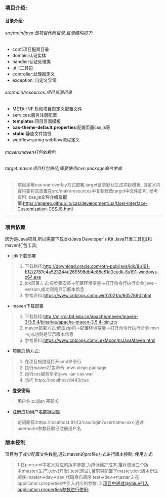 ### 项目介绍:

#### 目录介绍:
###### src/main/java:是项目代码目录,目录结构如下:
- conf:项目配置目录
- domain:认证实体
- handler:认证处理类
- util:工具包
- controller:处理器定义
- exception: 自定义异常
###### src/main/resources:项目资源目录
- META-INF:启动项目自定义配置文件
- services:服务注册配置
- **templates**:项目页面模板
- **cas-theme-default.properties**:配置页面css,js等
- **static**:静态文件路径
- webflow:spring webflow流程定义
###### maven:maven打包依赖包
###### target:maven项目打包路径,需要使用mvn package命令生成

> 项目采用cas war overlay方式部署,target目录默认生成项目模板,
> 自定义内容只要将其放置在src/main/resources中复制修改target中文件即可.
> 参考资料:
> **css,js文件介绍及配置**:https://apereo.github.io/cas/development/ux/User-Interface-Customization-CSSJS.html

--------------------------------------------
### 项目依赖
因为是Java项目,所以需要下载jdk(Java Developer`s Kit Java开发工具包)和maven打包工具;

- jdk下载部署
> 1. 下载路径:http://download.oracle.com/otn-pub/java/jdk/8u191-b12/2787e4a523244c269598db4e85c51e0c/jdk-8u191-windows-x64.exe
> 2. jdk部署方式:按步骤安装->配置环境变量->打开命令行执行命令 java -version,成功则是显示版本信息
> 3. 参考资料:https://www.cnblogs.com/iwin12021/p/6057890.html

- maven下载部署
> 1. 下载路径:http://mirror.bit.edu.cn/apache/maven/maven-3/3.5.4/binaries/apache-maven-3.5.4-bin.zip
> 2. maven部署方式:解压zip包->配置环境变量->打开命令行执行命令 mvn -v,成功则是显示版本信息
> 3. 参考资料:https://www.cnblogs.com/LexMoon/p/JavaMaven.html

- 项目启动方式:
> 1. 在项目根路径打开cmd命令行  
> 2. 执行maven打包命令: mvn clean package   
> 3. 运行cas服务命令:java -jar cas.war
> 4. 访问:https://localhost:8443/cas

- **登录密码**
> 用户名:cuijian 密码:0

- 注册成功用户名数据回显
> 访问路径:https://localhost:8443/cas/login?username=xxx
> 通过username参数获取已注册用户名

### 版本控制
项目为了减少配置文件数量,通过maven的profile方式进行版本控制.
使用方式:
> 1 在pom.xml中定义对应的版本参数,为降低维护成本,推荐使用三个版本:master(生产),dev(开发),test(测试),目前只配置了master,dev;版本衍生顺序:master->dev->dev;代码发布顺序:test->dev->master
> 2 在application.properties中引入对应的参数;
> 3 项目中通过@Value引入application.properties参数进行使用;
